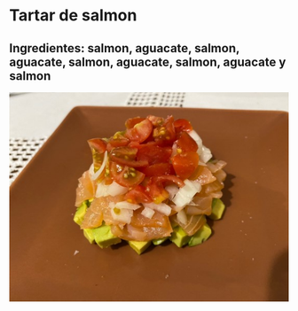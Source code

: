 # Tartar de salmon

## Ingredientes: salmon, aguacate, salmon, aguacate, salmon, aguacate, salmon, aguacate y salmon

![tartar_salmon](../images/tartar_salmon.jpg)